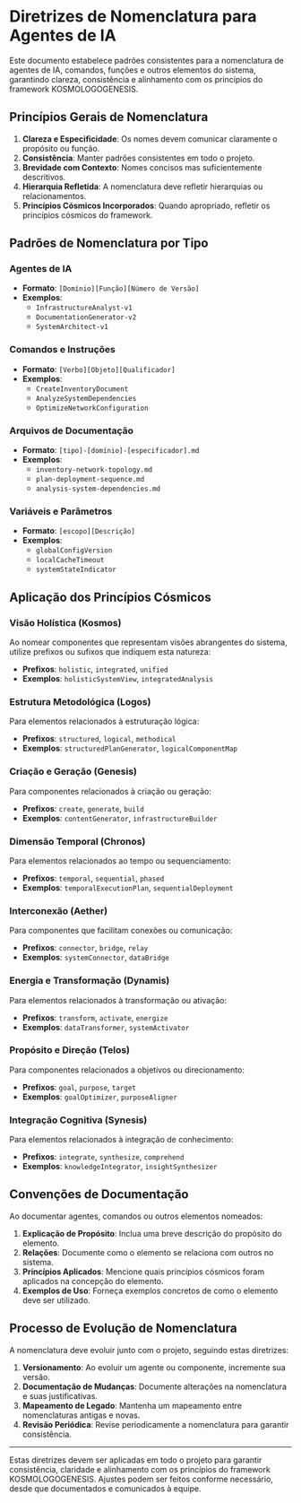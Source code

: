 # Diretrizes de Nomenclatura para Agentes de IA

Este documento estabelece padrões consistentes para a nomenclatura de agentes de IA, comandos, funções e outros elementos do sistema, garantindo clareza, consistência e alinhamento com os princípios do framework KOSMOLOGOGENESIS.

## Princípios Gerais de Nomenclatura

1. **Clareza e Especificidade**: Os nomes devem comunicar claramente o propósito ou função.
2. **Consistência**: Manter padrões consistentes em todo o projeto.
3. **Brevidade com Contexto**: Nomes concisos mas suficientemente descritivos.
4. **Hierarquia Refletida**: A nomenclatura deve refletir hierarquias ou relacionamentos.
5. **Princípios Cósmicos Incorporados**: Quando apropriado, refletir os princípios cósmicos do framework.

## Padrões de Nomenclatura por Tipo

### Agentes de IA

- **Formato**: `[Domínio][Função][Número de Versão]`
- **Exemplos**: 
  - `InfrastructureAnalyst-v1`
  - `DocumentationGenerator-v2`
  - `SystemArchitect-v1`

### Comandos e Instruções

- **Formato**: `[Verbo][Objeto][Qualificador]`
- **Exemplos**:
  - `CreateInventoryDocument`
  - `AnalyzeSystemDependencies`
  - `OptimizeNetworkConfiguration`

### Arquivos de Documentação

- **Formato**: `[tipo]-[domínio]-[especificador].md`
- **Exemplos**:
  - `inventory-network-topology.md`
  - `plan-deployment-sequence.md`
  - `analysis-system-dependencies.md`

### Variáveis e Parâmetros

- **Formato**: `[escopo][Descrição]`
- **Exemplos**:
  - `globalConfigVersion`
  - `localCacheTimeout`
  - `systemStateIndicator`

## Aplicação dos Princípios Cósmicos

### Visão Holística (Kosmos)

Ao nomear componentes que representam visões abrangentes do sistema, utilize prefixos ou sufixos que indiquem esta natureza:

- **Prefixos**: `holistic`, `integrated`, `unified`
- **Exemplos**: `holisticSystemView`, `integratedAnalysis`

### Estrutura Metodológica (Logos)

Para elementos relacionados à estruturação lógica:

- **Prefixos**: `structured`, `logical`, `methodical`
- **Exemplos**: `structuredPlanGenerator`, `logicalComponentMap`

### Criação e Geração (Genesis)

Para componentes relacionados à criação ou geração:

- **Prefixos**: `create`, `generate`, `build`
- **Exemplos**: `contentGenerator`, `infrastructureBuilder`

### Dimensão Temporal (Chronos)

Para elementos relacionados ao tempo ou sequenciamento:

- **Prefixos**: `temporal`, `sequential`, `phased`
- **Exemplos**: `temporalExecutionPlan`, `sequentialDeployment`

### Interconexão (Aether)

Para componentes que facilitam conexões ou comunicação:

- **Prefixos**: `connector`, `bridge`, `relay`
- **Exemplos**: `systemConnector`, `dataBridge`

### Energia e Transformação (Dynamis)

Para elementos relacionados à transformação ou ativação:

- **Prefixos**: `transform`, `activate`, `energize`
- **Exemplos**: `dataTransformer`, `systemActivator`

### Propósito e Direção (Telos)

Para componentes relacionados a objetivos ou direcionamento:

- **Prefixos**: `goal`, `purpose`, `target`
- **Exemplos**: `goalOptimizer`, `purposeAligner`

### Integração Cognitiva (Synesis)

Para elementos relacionados à integração de conhecimento:

- **Prefixos**: `integrate`, `synthesize`, `comprehend`
- **Exemplos**: `knowledgeIntegrator`, `insightSynthesizer`

## Convenções de Documentação

Ao documentar agentes, comandos ou outros elementos nomeados:

1. **Explicação de Propósito**: Inclua uma breve descrição do propósito do elemento.
2. **Relações**: Documente como o elemento se relaciona com outros no sistema.
3. **Princípios Aplicados**: Mencione quais princípios cósmicos foram aplicados na concepção do elemento.
4. **Exemplos de Uso**: Forneça exemplos concretos de como o elemento deve ser utilizado.

## Processo de Evolução de Nomenclatura

A nomenclatura deve evoluir junto com o projeto, seguindo estas diretrizes:

1. **Versionamento**: Ao evoluir um agente ou componente, incremente sua versão.
2. **Documentação de Mudanças**: Documente alterações na nomenclatura e suas justificativas.
3. **Mapeamento de Legado**: Mantenha um mapeamento entre nomenclaturas antigas e novas.
4. **Revisão Periódica**: Revise periodicamente a nomenclatura para garantir consistência.

---

Estas diretrizes devem ser aplicadas em todo o projeto para garantir consistência, claridade e alinhamento com os princípios do framework KOSMOLOGOGENESIS. Ajustes podem ser feitos conforme necessário, desde que documentados e comunicados à equipe. 
